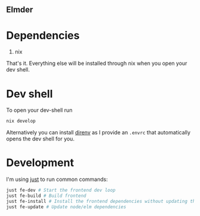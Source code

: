 Elmder
------

# Dependencies

1. nix

That's it.
Everything else will be installed through nix when you open your dev shell.

# Dev shell

To open your dev-shell run

```bash
nix develop
```

Alternatively you can install [direnv](https://github.com/direnv/direnv) as I provide an `.envrc` that automatically opens the dev shell for you.

# Development

I'm using [just](https://github.com/casey/just) to run common commands:

```bash
just fe-dev # Start the frontend dev loop
just fe-build # Build frontend
just fe-install # Install the frontend dependencies without updating them, you'll likely need to run this first time
just fe-update # Update node/elm dependencies
```
